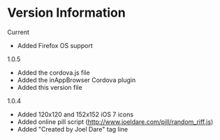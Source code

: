 # Version Information

Current

  - Added Firefox OS support

1.0.5

  - Added the cordova.js file
  - Added the inAppBrowser Cordova plugin
  - Added this version file

1.0.4

  - Added 120x120 and 152x152 iOS 7 icons
  - Added online pill script (http://www.joeldare.com/pill/random_riff.js)
  - Added "Created by Joel Dare" tag line
